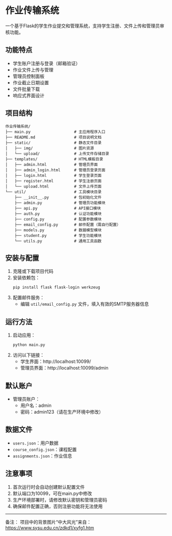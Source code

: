 # 作业传输系统

一个基于Flask的学生作业提交和管理系统，支持学生注册、文件上传和管理员审核功能。

## 功能特点

- 学生账户注册与登录（邮箱验证）
- 作业文件上传与管理
- 管理员控制面板
- 作业截止日期设置
- 文件批量下载
- 响应式界面设计

## 项目结构

```
作业传输系统/
├── main.py                   # 主应用程序入口
├── README.md                 # 项目说明文档
├── static/                   # 静态文件目录
│   ├── img/                  # 图片资源
│   └── upload/               # 上传文件存储目录
├── templates/                # HTML模板目录
│   ├── admin.html            # 管理员界面
│   ├── admin_login.html      # 管理员登录页面
│   ├── login.html            # 学生登录页面
│   ├── register.html         # 学生注册页面
│   └── upload.html           # 文件上传页面
└── util/                     # 工具模块目录
    ├── __init__.py           # 包初始化文件
    ├── admin.py              # 管理员功能模块
    ├── api.py                # API接口模块
    ├── auth.py               # 认证功能模块
    ├── config.py             # 配置参数模块
    ├── email_config.py       # 邮件配置（需自行配置）
    ├── models.py             # 数据模型模块
    ├── student.py            # 学生功能模块
    └── utils.py              # 通用工具函数
```

## 安装与配置

1. 克隆或下载项目代码
2. 安装依赖包：
   ```
   pip install flask flask-login werkzeug
   ```
3. 配置邮件服务：
   - 编辑 `util/email_config.py` 文件，填入有效的SMTP服务器信息

## 运行方法

1. 启动应用：
   ```
   python main.py
   ```
2. 访问以下链接：
   - 学生界面：http://localhost:10099/
   - 管理员界面：http://localhost:10099/admin

## 默认账户

- 管理员账户：
  - 用户名：admin
  - 密码：admin123（请在生产环境中修改）

## 数据文件

- `users.json`：用户数据
- `course_config.json`：课程配置
- `assignments.json`：作业信息

## 注意事项

1. 首次运行时会自动创建默认配置文件
2. 默认端口为10099，可在main.py中修改
3. 生产环境部署时，请修改默认密钥和管理员密码
4. 确保邮件配置正确，否则注册功能将无法使用

---
备注：
项目中的背景图片“中大风光”来自：https://www.sysu.edu.cn/zdkd1/xyfg1.htm